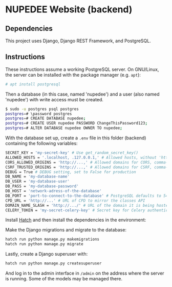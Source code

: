 # NUPEDEE Website (backend)

## Dependencies

This project uses Django, Django REST Framework, and PostgreSQL.

## Instructions

These instructions assume a working PostgreSQL server. On GNU/Linux, the server can be installed with the package manager (e.g. `apt`):

``` sh
# apt install postgresql
```

Then a database (in this case, named 'nupedee') and a user (also named 'nupedee') with write access must be created.

```sh
$ sudo -u postgres psql postgres
postgres=# \password postgres
postgres=# CREATE DATABASE nupedee;
postgres=# CREATE USER nupedee PASSWORD ChangeThisPassword123;
postgres=# ALTER DATABASE nupedee OWNER TO nupedee;
```

With the database set up, create a `.env` file in this folder (backend) containing the following variables:

``` sh
SECRET_KEY = 'my-secret-key' # Use get_random_secret_key()
ALLOWED_HOSTS = '.localhost, .127.0.0.1,' # Allowed hosts, without 'http'
CORS_ALLOWED_ORIGINS = 'http://...,' # Allowed domains for CORS, comma-separated
CSRF_TRUSTED_ORIGINS = 'http://...,' # Allowed domains for CSRF, comma-separated
DEBUG = True # DEBUG setting, set to False for production
DB_NAME = 'my-database-name'
DB_USER = 'my-database-user'
DB_PASS = 'my-database-password'
DB_HOST = 'network-adress-of-the-database'
DB_PORT = 'port-to-connect-to-the-database' # PostgreSQL defaults to 5432
CPD_URL = 'http://...' # URL of CPD to mirror the classes API
DOMAIN_NAME_SLASH = 'http://.../' # URL of the domain it is being hosted on, with a trailing slash
CELERY_TOKEN = 'my-secret-celery-key' # Secret key for Celery authentication
```

Install [Hatch](https://hatch.pypa.io/) and then install the dependencies in the environment:

Make the Django migrations and migrate to the database:

``` sh
hatch run python manage.py makemigrations
hatch run python manage.py migrate
```

Lastly, create a Django superuser with:

``` sh
hatch run python manage.py createsuperuser
```

And log in to the admin interface in `/admin` on the address where the server is running. Some of the models may be managed there.
